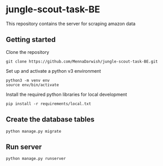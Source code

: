 # jungle-scout-task-BE


This repository contains the server for scraping amazon data

## Getting started

Clone the repository

```
git clone https://github.com/MennaDarwish/jungle-scout-task-BE.git
```

Set up and activate a python v3 environment

```
python3 -m venv env
source env/bin/activate
```

Install the required python libraries for local development

```
pip install -r requirements/local.txt
```

## Create the database tables
```
python manage.py migrate
```

## Run server
```
python manage.py runserver
```
